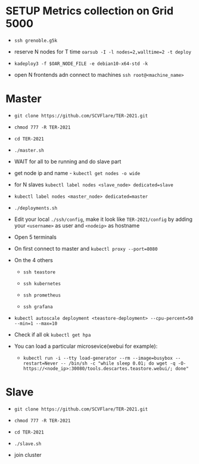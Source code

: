 # SETUP Metrics collection on Grid 5000  

-  `ssh grenoble.g5k`  

-  reserve N nodes for T time `oarsub -I -l nodes=2,walltime=2 -t deploy`

-  `kadeploy3 -f $OAR_NODE_FILE -e debian10-x64-std -k`

-  open N frontends adn connect to machines `ssh root@<machine_name>`


# Master  

-  `git clone https://github.com/SCVFlare/TER-2021.git`

-  `chmod 777 -R TER-2021`

-  `cd TER-2021`

-  `./master.sh`

-  WAIT for all to be running and do slave part

-  get node ip and name - `kubectl get nodes -o wide`

-  for N slaves `kubectl label nodes <slave_node> dedicated=slave`

-  `kubectl label nodes <master_node> dedicated=master`

-  `./deployments.sh`

- Edit your local `./ssh/config`, make it look like `TER-2021/config` by adding your `<username>` as user and `<nodeip>` as hostname

- Open 5 terminals

- On first connect to master and `kubectl proxy --port=8080`

- On the 4 others

  -  `ssh teastore`

  -  `ssh kubernetes`

  -  `ssh prometheus`

  -  `ssh grafana`

- `kubectl autoscale deployment <teastore-deployment> --cpu-percent=50 --min=1 --max=10`

- Check if all ok `kubectl get hpa`

- You can load a particular microsevice(webui for example):
  - `kubectl run -i --tty load-generator --rm --image=busybox --restart=Never -- /bin/sh -c "while sleep 0.01; do wget -q -O- https://<node_ip>:30080/tools.descartes.teastore.webui/; done"`

# Slave  

-  `git clone https://github.com/SCVFlare/TER-2021.git`

-  `chmod 777 -R TER-2021`

-  `cd TER-2021`

-  `./slave.sh`

- join cluster